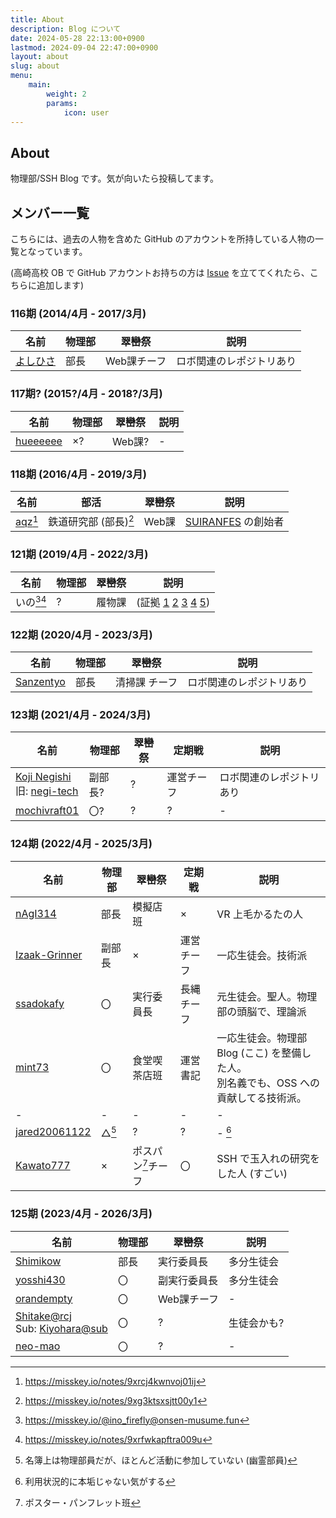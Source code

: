 ```yaml
---
title: About
description: Blog について
date: 2024-05-28 22:13:00+0900
lastmod: 2024-09-04 22:47:00+0900
layout: about
slug: about
menu:
    main:
        weight: 2
        params: 
            icon: user
---
```


## About
物理部/SSH Blog です。気が向いたら投稿してます。

## メンバー一覧
こちらには、過去の人物を含めた GitHub のアカウントを所持している人物の一覧となっています。

(高崎高校 OB で GitHub アカウントお持ちの方は [Issue](https://github.com/takasaki-physics/takasaki-physics.github.io/issues) を立ててくれたら、こちらに追加します)

### 116期 (2014/4月 - 2017/3月)

| 名前 | 物理部 | 翠巒祭 | 説明 |
| - | - | - | - |
| [よしひさ](https://github.com/yosihisa) | 部長 | Web課チーフ | ロボ関連のレポジトリあり |

### 117期? (2015?/4月 - 2018?/3月)

| 名前 | 物理部 | 翠巒祭 | 説明 |
| - | - | - | - |
| [hueeeeee](https://github.com/aieeeee) | ×? | Web課? | - |

### 118期 (2016/4月 - 2019/3月)

| 名前 | 部活 | 翠巒祭 | 説明 |
| - | - | - | - |
| [aqz](https://github.com/tamaina)[^aqz-118] | 鉄道研究部 (部長)[^aqz-club] | Web課 | [SUIRANFES](https://github.com/suiranfes) の創始者 |

[^aqz-118]: https://misskey.io/notes/9xrcj4kwnvoj01ij
[^aqz-club]: https://misskey.io/notes/9xg3ktsxsjtt00y1

### 121期 (2019/4月 - 2022/3月)

| 名前 | 物理部 | 翠巒祭 | 説明 |
| - | - | - | - |
| いの[^ino-misskey][^ino-121] | ? | 履物課 | (証拠 [1](https://misskey.io/notes/9xgw8rko1urh01ka) [2](https://misskey.io/notes/9xgw77ep1d6d02ca) [3](https://misskey.io/notes/9xgp0bqk03hc01zq) [4](https://misskey.io/notes/9xgorhcr03hc01im) [5](https://misskey.io/notes/9xg3jgwwsjtt00td)) |

[^ino-misskey]: https://misskey.io/@ino_firefly@onsen-musume.fun
[^ino-121]: https://misskey.io/notes/9xrfwkapftra009u

### 122期 (2020/4月 - 2023/3月)

| 名前 | 物理部 | 翠巒祭 | 説明 |
| - | - | - | - |
| [Sanzentyo](https://github.com/Sanzentyo) | 部長 | 清掃課 チーフ | ロボ関連のレポジトリあり |

### 123期 (2021/4月 - 2024/3月)

| 名前 | 物理部 | 翠巒祭 | 定期戦 | 説明 |
| - | - | - | - | - |
| [Koji Negishi](https://github.com/koji1027)<br />旧: [negi-tech](https://github.com/negi-tech) | 副部長? | ? | 運営チーフ | ロボ関連のレポジトリあり |
| [mochivraft01](https://github.com/mochicraft01) | 〇? | ? | ? | - |

### 124期 (2022/4月 - 2025/3月)

| 名前 | 物理部 | 翠巒祭 | 定期戦 | 説明 |
| - | - | - | - | - |
| [nAgI314](https://github.com/nAgI314) | 部長 | 模擬店班 | × | VR 上毛かるたの人 |
| [Izaak-Grinner](https://github.com/Izaak-Grinner) | 副部長 | × | 運営チーフ | 一応生徒会。技術派 |
| [ssadokafy](https://github.com/ssadokafy) | 〇 | 実行委員長 | 長縄チーフ | 元生徒会。聖人。物理部の頭脳で、理論派 |
| [mint73](https://github.com/mint73) | 〇 | 食堂喫茶店班 | 運営書記 | 一応生徒会。物理部 Blog (ここ) を整備した人。<br />別名義でも、OSS への貢献してる技術派。 |
| - | - | - | - | - |
| [jared20061122](https://github.com/jared20061122) | △[^note-1] | ? | ? | - [^note-2] |
| [Kawato777](https://github.com/Kawato777) | × | ポスパン[^suiranfes-poster]チーフ | 〇 | SSH で玉入れの研究をした人 (すごい) |

[^note-1]: 名簿上は物理部員だが、ほとんど活動に参加していない (幽霊部員)
[^note-2]: 利用状況的に本垢じゃない気がする
[^suiranfes-poster]: ポスター・パンフレット班

### 125期 (2023/4月 - 2026/3月)

| 名前 | 物理部 | 翠巒祭 | 説明 |
| - | - | - | - |
| [Shimikow](https://github.com/Shimikow) | 部長 | 実行委員長 | 多分生徒会 |
| [yosshi430](https://github.com/yosshi430) | 〇 | 副実行委員長 | 多分生徒会 |
| [orandempty](https://github.com/orandempty) | 〇 | Web課チーフ | - |
| [Shitake@rcj](https://github.com/KI4hara)<br />Sub: [Kiyohara@sub](https://github.com/Shi1take) | 〇 | ? | 生徒会かも? |
| [neo-mao](https://github.com/neo-mao) | 〇 | ? | - |
